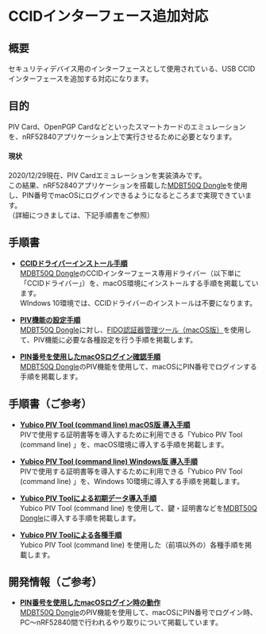 # CCIDインターフェース追加対応

## 概要

セキュリティデバイス用のインターフェースとして使用されている、USB CCIDインターフェースを追加する対応になります。

## 目的

PIV Card、OpenPGP Cardなどといったスマートカードのエミュレーションを、nRF52840アプリケーション上で実行させるために必要となります。

#### 現状

2020/12/29現在、PIV Cardエミュレーションを実装済みです。<br>
この結果、nRF52840アプリケーションを搭載した[MDBT50Q Dongle](../FIDO2Device/MDBT50Q_Dongle/README.md)を使用し、PIN番号でmacOSにログインできるようになるところまで実現できています。<br>
（詳細につきましては、下記手順書をご参照）

## 手順書

- <b>[CCIDドライバーインストール手順](../CCID/INSTALLPRG.md)</b><br>
[MDBT50Q Dongle](../FIDO2Device/MDBT50Q_Dongle/README.md)のCCIDインターフェース専用ドライバー（以下単に「CCIDドライバー」）を、macOS環境にインストールする手順を掲載しています。<br>
WIndows 10環境では、CCIDドライバーのインストールは不要になります。

- <b>[PIV機能の設定手順](../MaintenanceTool/macOSApp/PIVSETTING.md)</b><br>
[MDBT50Q Dongle](../FIDO2Device/MDBT50Q_Dongle/README.md)に対し、[FIDO認証器管理ツール（macOS版）](../MaintenanceTool/macOSApp/README.md)を使用して、PIV機能に必要な各種設定を行う手順を掲載します。

- <b>[PIN番号を使用したmacOSログイン確認手順](../FIDO2Device/MDBT50Q_Dongle/PIVPINLOGIN.md)</b><br>
[MDBT50Q Dongle](../FIDO2Device/MDBT50Q_Dongle/README.md)のPIV機能を使用して、macOSにPIN番号でログインする手順を掲載します。

## 手順書（ご参考）

- <b>[Yubico PIV Tool (command line) macOS版 導入手順](../CCID/PIVTOOLMACINST.md)</b><br>
PIVで使用する証明書等を導入するために利用できる「Yubico PIV Tool (command line) 」を、macOS環境に導入する手順を掲載します。

- <b>[Yubico PIV Tool (command line) Windows版 導入手順](../CCID/PIVTOOLWININST.md)</b><br>
PIVで使用する証明書等を導入するために利用できる「Yubico PIV Tool (command line) 」を、Windows 10環境に導入する手順を掲載します。

- <b>[Yubico PIV Toolによる初期データ導入手順](../CCID/YKPIVUSAGE.md)</b><br>
Yubico PIV Tool (command line) を使用して、鍵・証明書などを[MDBT50Q Dongle](../FIDO2Device/MDBT50Q_Dongle/README.md)に導入する手順を掲載します。

- <b>[Yubico PIV Toolによる各種手順](../CCID/YKPIVUSAGE_1.md)</b><br>
Yubico PIV Tool (command line) を使用した（前項以外の）各種手順を掲載します。

## 開発情報（ご参考）

- <b>[PIN番号を使用したmacOSログイン時の動作](../FIDO2Device/MDBT50Q_Dongle/PIVPINLOGIN_DEV.md)</b><br>
[MDBT50Q Dongle](../FIDO2Device/MDBT50Q_Dongle/README.md)のPIV機能を使用して、macOSにPIN番号でログイン時、PC〜nRF52840間で行われるやり取りについて掲載しています。
